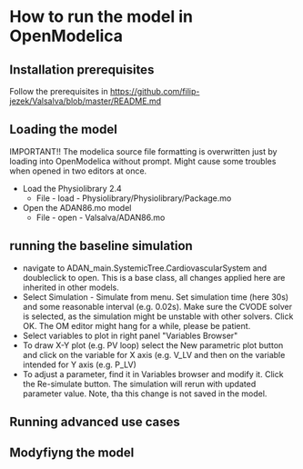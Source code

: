 # How to run the model in OpenModelica

## Installation prerequisites
Follow the prerequisites in https://github.com/filip-jezek/Valsalva/blob/master/README.md

## Loading the model
IMPORTANT!! The modelica source file formatting is overwritten just by loading into OpenModelica without prompt. Might cause some troubles when opened in two editors at once.

- Load the Physiolibrary 2.4
  - File - load - Physiolibrary/Physiolibrary/Package.mo
- Open the ADAN86.mo model
  - File - open - Valsalva/ADAN86.mo

## running the baseline simulation
- navigate to ADAN_main.SystemicTree.CardiovascularSystem and doubleclick to open. This is a base class, all changes applied here are inherited in other models.
- Select Simulation - Simulate from menu. Set simulation time (here 30s) and some reasonable interval (e.g. 0.02s). Make sure the CVODE solver is selected, as the simulation might be unstable with other solvers. Click OK. The OM editor might hang for a while, please be patient.
- Select variables to plot in right panel "Variables Browser"
- To draw X-Y plot (e.g. PV loop) select the New parametric plot button and click on the variable for X axis (e.g. V_LV and then on the variable intended for Y axis (e.g. P_LV)
- To adjust a parameter, find it in Variables browser and modify it. Click the Re-simulate button. The simulation will rerun with updated parameter value. Note, tha this change is not saved in the model.

## Running advanced use cases

## Modyfiyng the model


